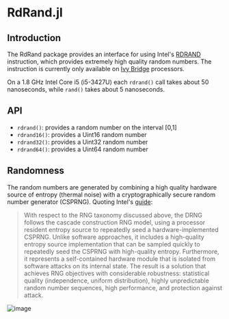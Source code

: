 RdRand.jl
=========

## Introduction

The RdRand package provides an interface for using Intel's [RDRAND][rdrand]
instruction, which provides extremely high quality random numbers. The instruction is currently
only available on [Ivy Bridge][ivy] processors.

On a 1.8 GHz Intel Core i5 (i5-3427U) each `rdrand()` call takes about 50
nanoseconds, while `rand()` takes about 5 nanoseconds.

[rdrand]: http://en.wikipedia.org/wiki/RdRand
[ivy]: http://en.wikipedia.org/wiki/Ivy_Bridge_(microarchitecture)

## API

* `rdrand()`: provides a random number on the interval [0,1]
* `rdrand16()`: provides a Uint16 random number
* `rdrand32()`: provides a Uint32 random number
* `rdrand64()`: provides a Uint64 random number

## Randomness

The random numbers are generated by combining a high quality hardware source of entropy (thermal noise) 
with a cryptographically secure random number generator (CSPRNG). 
Quoting Intel's [guide][guide]:

>With respect to the RNG taxonomy discussed above, the DRNG follows the cascade construction RNG model, using a processor resident entropy source to repeatedly seed a hardware-implemented CSPRNG. Unlike software approaches, it includes a high-quality entropy source implementation that can be sampled quickly to repeatedly seed the CSPRNG with high-quality entropy. Furthermore, it represents a self-contained hardware module that is isolated from software attacks on its internal state. The result is a solution that achieves RNG objectives with considerable robustness: statistical quality (independence, uniform distribution), highly unpredictable random number sequences, high performance, and protection against attack.

![image](https://f.cloud.github.com/assets/1629780/817025/7624f0fc-ef62-11e2-8619-15ff9206831f.png)

[guide]: http://software.intel.com/en-us/articles/intel-digital-random-number-generator-drng-software-implementation-guide
